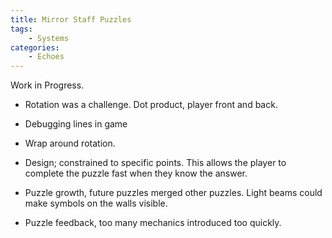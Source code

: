 ```yaml
---
title: Mirror Staff Puzzles
tags:
    - Systems
categories:
    - Echoes
---
```

Work in Progress.

- Rotation was a challenge. Dot product, player front and back.
- Debugging lines in game
- Wrap around rotation.

- Design; constrained to specific points. This allows the player to complete the puzzle fast when they know the answer.

- Puzzle growth, future puzzles merged other puzzles. Light beams could make symbols on the walls visible.
- Puzzle feedback, too many mechanics introduced too quickly.